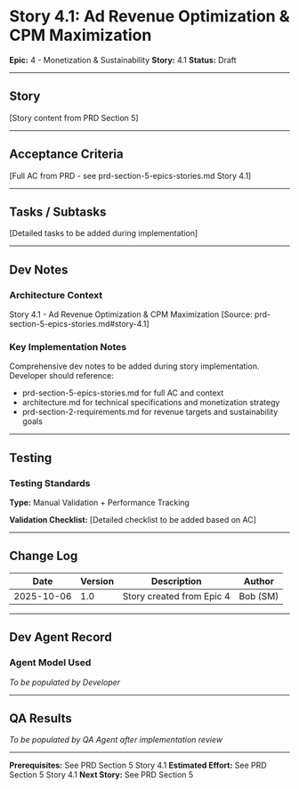 # Story 4.1: Ad Revenue Optimization & CPM Maximization

**Epic:** 4 - Monetization & Sustainability
**Story:** 4.1
**Status:** Draft

---

## Story

[Story content from PRD Section 5]

---

## Acceptance Criteria

[Full AC from PRD - see prd-section-5-epics-stories.md Story 4.1]

---

## Tasks / Subtasks

[Detailed tasks to be added during implementation]

---

## Dev Notes

### Architecture Context

Story 4.1 - Ad Revenue Optimization & CPM Maximization
[Source: prd-section-5-epics-stories.md#story-4.1]

### Key Implementation Notes

Comprehensive dev notes to be added during story implementation.
Developer should reference:
- prd-section-5-epics-stories.md for full AC and context
- architecture.md for technical specifications and monetization strategy
- prd-section-2-requirements.md for revenue targets and sustainability goals

---

## Testing

### Testing Standards

**Type:** Manual Validation + Performance Tracking

**Validation Checklist:**
[Detailed checklist to be added based on AC]

---

## Change Log

| Date | Version | Description | Author |
|------|---------|-------------|--------|
| 2025-10-06 | 1.0 | Story created from Epic 4 | Bob (SM) |

---

## Dev Agent Record

### Agent Model Used

_To be populated by Developer_

---

## QA Results

_To be populated by QA Agent after implementation review_

---

**Prerequisites:** See PRD Section 5 Story 4.1
**Estimated Effort:** See PRD Section 5 Story 4.1
**Next Story:** See PRD Section 5
